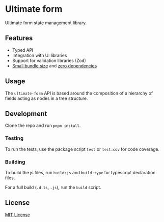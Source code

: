 # Ultimate form

Ultimate form state management library.

## Features

<!-- TODO: performance, web core (no framework), modular (use custom form values) -->

<!-- TODO: add integration for Vue and React -->
<!-- TODO: add adapter validation for Zod, Yup and Joi -->

- Typed API
- Integration with UI libraries
- Support for validation libraries (Zod)
- [Small bundle size](https://bundlephobia.com/package/ultimate-form@0.1.0) and [zero dependencies](package.json)

## Usage

The `ultimate-form` API is based around the composition of a hierarchy of fields acting as nodes in a tree structure.

<!-- TODO: add an image showing the field nodes and their connections -->

<!-- TODO: add quick example -->

## Development

Clone the repo and run `pnpm install`.

### Testing

To run the tests, use the package script `test` or `test:cov` for code coverage.

### Building

To build the js files, run `build:js` and `build:type` for typescript declaration files.

For a full build (`.d.ts`, `.js`), run the `build` script.

## License

[MIT License](LICENSE)
